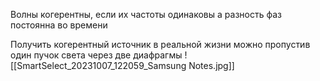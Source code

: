 Волны когерентны, если их частоты одинаковы а разность фаз постоянна во времени

Получить когерентный источник в реальной жизни можно пропустив один пучок света через две диафрагмы
![[SmartSelect_20231007_122059_Samsung Notes.jpg]]
